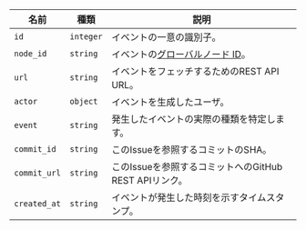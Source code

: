 | 名前           | 種類        | 説明                                                         |
| ------------ | --------- | ---------------------------------------------------------- |
| `id`         | `integer` | イベントの一意の識別子。                                               |
| `node_id`    | `string`  | イベントの[グローバルノード ID](/graphql/guides/using-global-node-ids)。 |
| `url`        | `string`  | イベントをフェッチするためのREST API URL。                                |
| `actor`      | `object`  | イベントを生成したユーザ。                                              |
| `event`      | `string`  | 発生したイベントの実際の種類を特定します。                                      |
| `commit_id`  | `string`  | このIssueを参照するコミットのSHA。                                      |
| `commit_url` | `string`  | このIssueを参照するコミットへのGitHub REST APIリンク。                      |
| `created_at` | `string`  | イベントが発生した時刻を示すタイムスタンプ。                                     |
